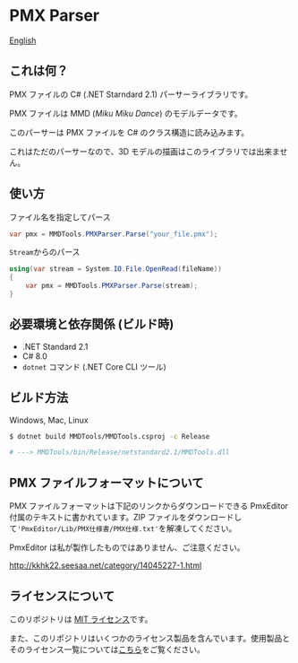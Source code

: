 # PMX Parser

[English](https://github.com/ikorin24/PMXParser/blob/master/README.md)

## これは何？

PMX ファイルの C# (.NET Starndard 2.1) パーサーライブラリです。

PMX ファイルは MMD (*Miku Miku Dance*) のモデルデータです。

このパーサーは PMX ファイルを C# のクラス構造に読み込みます。

これはただのパーサーなので、3D モデルの描画はこのライブラリでは出来ません。

## 使い方

ファイル名を指定してパース

```cs
var pmx = MMDTools.PMXParser.Parse("your_file.pmx");
```

`Stream`からのパース

```cs
using(var stream = System.IO.File.OpenRead(fileName))
{
    var pmx = MMDTools.PMXParser.Parse(stream);
}
```

## 必要環境と依存関係 (ビルド時)

- .NET Standard 2.1
- C# 8.0
- `dotnet` コマンド (.NET Core CLI ツール)

## ビルド方法

Windows, Mac, Linux

```sh
$ dotnet build MMDTools/MMDTools.csproj -c Release

# ---> MMDTools/bin/Release/netstandard2.1/MMDTools.dll
```

## PMX ファイルフォーマットについて

PMX ファイルフォーマットは下記のリンクからダウンロードできる PmxEditor 付属のテキストに書かれています。ZIP ファイルをダウンロードして`'PmxEditor/Lib/PMX仕様書/PMX仕様.txt'`を解凍してください。

PmxEditor は私が製作したものではありません、ご注意ください。

http://kkhk22.seesaa.net/category/14045227-1.html

## ライセンスについて

このリポジトリは [MIT ライセンス](https://github.com/ikorin24/PMXParser/blob/master/LICENSE)です。

また、このリポジトリはいくつかのライセンス製品を含んでいます。使用製品とそのライセンス一覧については[こちら](https://github.com/ikorin24/PMXParser/blob/master/CREDITS.md)をご覧ください。
